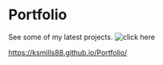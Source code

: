 # Portfolio

See some of my latest projects.
![click here](https://ksmills88.github.io/Portfolio/)

https://ksmills88.github.io/Portfolio/
